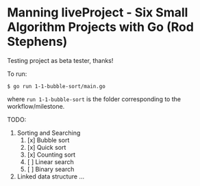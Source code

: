 # Manning liveProject - Six Small Algorithm Projects with Go (Rod Stephens)

Testing project as beta tester, thanks!

To run:

```
$ go run 1-1-bubble-sort/main.go
```

where `run 1-1-bubble-sort` is the folder corresponding to the workflow/milestone.

TODO:
1. Sorting and Searching
    1. [x] Bubble sort
    2. [x] Quick sort
    3. [x] Counting sort
    4. [ ] Linear search
    5. [ ] Binary search
2. Linked data structure
...
